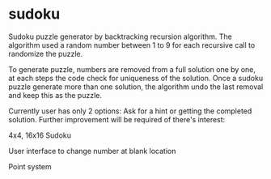 # sudoku
Sudoku puzzle generator by backtracking recursion algorithm. The algorithm used a random number between 1 to 9 for each recursive call to randomize the puzzle. 

To generate puzzle, numbers are removed from a full solution one by one, at each steps the code check for uniqueness of the solution. Once a sudoku puzzle generate more than one solution, the algorithm undo the last removal and keep this as the puzzle. 

Currently user has only 2 options: Ask for a hint or getting the completed solution. Further improvement will be required of there's interest: 

4x4, 16x16 Sudoku

User interface to change number at blank location 

Point system 

